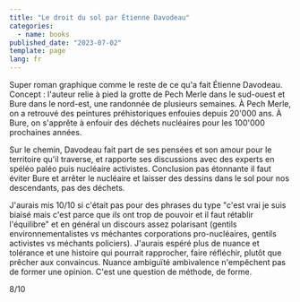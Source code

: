 ```yaml
---
title: "Le droit du sol par Étienne Davodeau"
categories:
  - name: books
published_date: "2023-07-02"
template: page
lang: fr
---
```


Super roman graphique comme le reste de ce qu'a fait Étienne Davodeau. Concept : l'auteur relie à pied la grotte de Pech Merle dans le sud-ouest et Bure dans le nord-est, une randonnée de plusieurs semaines. À Pech Merle, on a retrouvé des peintures préhistoriques enfouies depuis 20'000 ans. À Bure, on s'apprête à enfouir des déchets nucléaires pour les 100'000 prochaines années.

Sur le chemin, Davodeau fait part de ses pensées et son amour pour le territoire qu'il traverse, et rapporte ses discussions avec des experts en spéléo paléo puis nucléaire activistes. Conclusion pas étonnante il faut éviter Bure et arrêter le nucléaire et laisser des dessins dans le sol pour nos descendants, pas des déchets.

J'aurais mis 10/10 si c'était pas pour des phrases du type "c'est vrai je suis biaisé mais c'est parce que _ils_ ont trop de pouvoir et il faut rétablir l'équilibre" et en général un discours assez polarisant (gentils environnementalistes vs méchantes corporations pro-nucléaires, gentils activistes vs méchants policiers). J'aurais espéré plus de nuance et tolérance et une histoire qui pourrait rapprocher, faire réfléchir, plutôt que prêcher aux convaincus. Nuance ambiguïté ambivalence n'empêchent pas de former une opinion. C'est une question de méthode, de forme.

8/10
